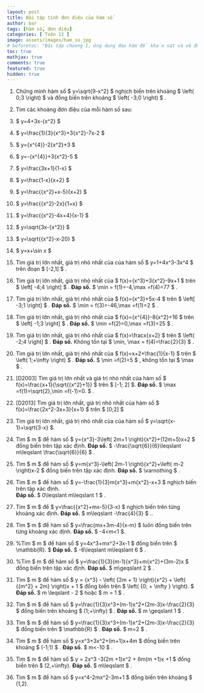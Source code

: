 ```yaml
---
layout: post
title: Bài tập tính đơn điệu của hàm số
author: bar
tags: [hàm số, đơn điệu]
categories: [ Toán 12 ]
image: assets/images/ham_so.jpg
# beforetoc: "Bài tập chương I, ứng dụng đạo hàm để khảo sát và vẽ đồ thị hàm số."
toc: true
mathjax: true
comments: true
featured: true
hidden: true
---
```


1. Chứng minh hàm số $ y=\sqrt{9-x^2} $ nghịch biến trên khoảng $ \left( 0;3 \right) $ và đồng biến trên khoảng $ \left( -3;0 \right) $ .

1. Tìm các khoảng đơn điệu của mỗi hàm số sau:
 1. $ y=4+3x-{x^2} $ 		
 1. $ y=\frac{1}{3}{x^3}+3{x^2}-7x-2 $ 		
 1. $ y={x^{4}}-2{x^2}+3 $ 		
 1. $ y=-{x^{4}}+3{x^2}-5 $ 		
 1. $ y=\frac{3x+1}{1-x} $ 		
 1. $ y=\frac{1-x}{x+2} $ 		
 1. $ y=\frac{{x^2}+x-5}{x+2} $ 		
 1. $ y=\frac{{x^2}-2x}{1+x} $ 		
 1. $ y=\frac{{x^2}-4x+4}{x-1} $ 		
 1. $ y=\sqrt{3x-{x^2}} $ 		
 1. $ y=\sqrt{{x^2}-x-20} $ 		
 1. $ y=x+\sin x $ 

1. Tìm giá trị lớn nhất, giá trị nhỏ nhất của của hàm số $ y=1+4x^3-3x^4 $ trên đoạn $ [-2,1] $ .

1. Tìm giá trị lớn nhất, giá trị nhỏ nhất của $ f(x)={x^3}+3{x^2}-9x+1 $ trên $ \left[ -4;4 \right] $ .
 **Đáp số.** $ \min = f(1)=-4,\max =f(4)=77 $ .

1. Tìm giá trị lớn nhất, giá trị nhỏ nhất của $ f(x)={x^3}+5x-4 $ trên $ \left[ -3;1 \right] $ .
 **Đáp số.** $ \min = f(3)=-46,\max =f(1)=2 $ .

1. Tìm giá trị lớn nhất, giá trị nhỏ nhất của $ f(x)={x^{4}}-8{x^2}+16 $ trên $ \left[ -1;3 \right] $ .
 **Đáp số.** $ \min =f(2)=0,\max =f(3)=25 $ .

1. Tìm giá trị lớn nhất, giá trị nhỏ nhất của $ f(x)=\fracx{x+2} $ trên $ \left( -2;4 \right] $ .
 **Đáp số.** 	Không tồn tại $ \min, \max = f(4)=\frac{2}{3} $ .

1. Tìm giá trị lớn nhất, giá trị nhỏ nhất của $ f(x)=x+2+\frac{1}{x-1} $ trên $ \left( 1;+\infty \right) $ .
 **Đáp số.** $ \min =f(2)=5 $ , không tồn tại $ \max $ .

1. [D2003] Tìm giá trị lớn nhất và giá trị nhỏ nhất của hàm số $ f(x)=\frac{x+1}{\sqrt{{x^2}+1}} $ trên $ [-1; 2] $.
 **Đáp số.** $ \max =f(1)=\sqrt{2},\min =f(-1)=0. $ .

1. [D2013] Tìm giá trị lớn nhất, giá trị nhỏ nhất của hàm số $ f(x)=\frac{2x^2-3x+3}{x+1} $ trên $ [0;2] $

1. Tìm giá trị lớn nhất, giá trị nhỏ nhất của của hàm số $ y=\sqrt{x-1}+\sqrt{3-x} $.

1. Tìm $ m $ để hàm số $ y={x^3}-3\left( 2m+1 \right){x^2}+(12m+5)x+2 $ đồng biến trên tập xác định.
 **Đáp số.** $ -\frac{\sqrt{6}}{6}\leqslant m\leqslant \frac{\sqrt{6}}{6} $ .

1. Tìm $ m $ để hàm số $ y=m{x^3}-\left( 2m-1 \right){x^2}+\left( m-2 \right)x-2 $ đồng biến trên tập xác định.
 **Đáp số.** $ \varnothing $ .

1. Tìm $ m $ để hàm số $ y=-\frac{1}{3}m{x^3}+m{x^2}-x+3 $ nghịch biến trên tập xác định. 	
 **Đáp số.** $ 0\leqslant m\leqslant 1 $ .

1. Tìm $ m $ để $ y=\frac{{x^2}+mx-5}{3-x} $ nghịch biến trên từng khoảng xác định.
 **Đáp số.** $ m\leqslant -\frac{4}{3} $ ..

1. Tìm $ m $ để hàm số $ y=\frac{mx+3m-4}{x-m} $ luôn đồng biến trên từng khoảng xác định.
 **Đáp số.** $ -4<m<1 $.

1. %Tìm $ m $ để hàm số $ y=4x^3+mx^2+3x-1 $ đồng biến trên $ \mathbb{R}. $ 
 **Đáp số.** $ -6\leqslant m\leqslant 6 $ .

1. %Tìm $ m $ để hàm số $ y=\frac{1}{3}(m-1){x^3}+m{x^2}+(3m-2)x $ đồng biến trên tập xác định.
 **Đáp số.** $ 	m\geqslant 2 $ .

1. Tìm $ m $ để hàm số $ y = {x^3} - \left( {2m + 1} \right){x^2} + \left( {{m^2} + 2m} \right)x + 1 $ đồng biến trên $ \left( {0; + \infty } \right). $
 **Đáp số.** $ m \leqslant - 2 $ hoặc $ m = 1 $ .

1. Tìm $ m $ để hàm số $ y=\frac{1}{3}x^3+(m-1)x^2+(2m-3)x-\frac{2}{3} $ đồng biến trên khoảng $ (1;+\infty) $ .
 **Đáp số.** $ m \geqslant 1 $ .

1. Tìm $ m $ để hàm số $ y=\frac{1}{3}x^3+(m-1)x^2+(2m-3)x-\frac{2}{3} $ đồng biến trên $ \mathbb{R} $ .
 **Đáp số.** $ m=2 $ .

1. Tìm $ m $ để hàm số $ y=x^3+3x^2+(m+1)x+4m $ đồng biến trên khoảng $ (-1;1) $ .
 **Đáp số.** $ m<-10 $ .

1. Tìm $ m $ để hàm số $ y = 2x^3 -3(2m +1)x^2 + 6m(m +1)x +1 $ đồng biến trên $ (2,+\infty).
 **Đáp số.** $ m\leqslant $ .

1. Tìm $ m $ để hàm số $ y=x^4-2mx^2-3m+1 $ đồng biến trên khoảng $ (1,2). 